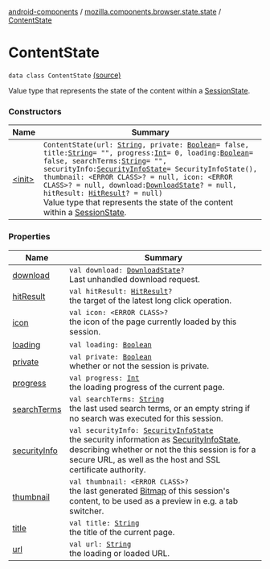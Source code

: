 [android-components](../../index.md) / [mozilla.components.browser.state.state](../index.md) / [ContentState](./index.md)

# ContentState

`data class ContentState` [(source)](https://github.com/mozilla-mobile/android-components/blob/master/components/browser/state/src/main/java/mozilla/components/browser/state/state/ContentState.kt#L29)

Value type that represents the state of the content within a [SessionState](../-session-state/index.md).

### Constructors

| Name | Summary |
|---|---|
| [&lt;init&gt;](-init-.md) | `ContentState(url: `[`String`](https://kotlinlang.org/api/latest/jvm/stdlib/kotlin/-string/index.html)`, private: `[`Boolean`](https://kotlinlang.org/api/latest/jvm/stdlib/kotlin/-boolean/index.html)` = false, title: `[`String`](https://kotlinlang.org/api/latest/jvm/stdlib/kotlin/-string/index.html)` = "", progress: `[`Int`](https://kotlinlang.org/api/latest/jvm/stdlib/kotlin/-int/index.html)` = 0, loading: `[`Boolean`](https://kotlinlang.org/api/latest/jvm/stdlib/kotlin/-boolean/index.html)` = false, searchTerms: `[`String`](https://kotlinlang.org/api/latest/jvm/stdlib/kotlin/-string/index.html)` = "", securityInfo: `[`SecurityInfoState`](../-security-info-state/index.md)` = SecurityInfoState(), thumbnail: <ERROR CLASS>? = null, icon: <ERROR CLASS>? = null, download: `[`DownloadState`](../../mozilla.components.browser.state.state.content/-download-state/index.md)`? = null, hitResult: `[`HitResult`](../../mozilla.components.concept.engine/-hit-result/index.md)`? = null)`<br>Value type that represents the state of the content within a [SessionState](../-session-state/index.md). |

### Properties

| Name | Summary |
|---|---|
| [download](download.md) | `val download: `[`DownloadState`](../../mozilla.components.browser.state.state.content/-download-state/index.md)`?`<br>Last unhandled download request. |
| [hitResult](hit-result.md) | `val hitResult: `[`HitResult`](../../mozilla.components.concept.engine/-hit-result/index.md)`?`<br>the target of the latest long click operation. |
| [icon](icon.md) | `val icon: <ERROR CLASS>?`<br>the icon of the page currently loaded by this session. |
| [loading](loading.md) | `val loading: `[`Boolean`](https://kotlinlang.org/api/latest/jvm/stdlib/kotlin/-boolean/index.html) |
| [private](private.md) | `val private: `[`Boolean`](https://kotlinlang.org/api/latest/jvm/stdlib/kotlin/-boolean/index.html)<br>whether or not the session is private. |
| [progress](progress.md) | `val progress: `[`Int`](https://kotlinlang.org/api/latest/jvm/stdlib/kotlin/-int/index.html)<br>the loading progress of the current page. |
| [searchTerms](search-terms.md) | `val searchTerms: `[`String`](https://kotlinlang.org/api/latest/jvm/stdlib/kotlin/-string/index.html)<br>the last used search terms, or an empty string if no search was executed for this session. |
| [securityInfo](security-info.md) | `val securityInfo: `[`SecurityInfoState`](../-security-info-state/index.md)<br>the security information as [SecurityInfoState](../-security-info-state/index.md), describing whether or not the this session is for a secure URL, as well as the host and SSL certificate authority. |
| [thumbnail](thumbnail.md) | `val thumbnail: <ERROR CLASS>?`<br>the last generated [Bitmap](#) of this session's content, to be used as a preview in e.g. a tab switcher. |
| [title](title.md) | `val title: `[`String`](https://kotlinlang.org/api/latest/jvm/stdlib/kotlin/-string/index.html)<br>the title of the current page. |
| [url](url.md) | `val url: `[`String`](https://kotlinlang.org/api/latest/jvm/stdlib/kotlin/-string/index.html)<br>the loading or loaded URL. |
